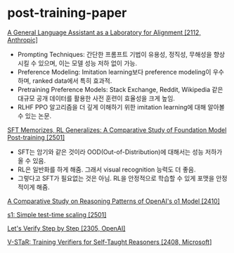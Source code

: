 # post-training-paper

[A General Language Assistant as a Laboratory for Alignment [2112, Anthropic]](https://arxiv.org/pdf/2112.00861)
- Prompting Techniques: 간단한 프롬프트 기법이 유용성, 정직성, 무해성을 향상시킬 수 있으며, 이는 모델 성능 저하 없이 가능.
- Preference Modeling: Imitation learning보다 preference modeling이 우수하며, ranked data에서 특히 효과적.
- Pretraining Preference Models: Stack Exchange, Reddit, Wikipedia 같은 대규모 공개 데이터를 활용한 사전 훈련이 효율성을 크게 높임.
- RLHF PPO 알고리즘을 더 깊게 이해하기 위한 imitation learning에 대해 알아볼 수 있는 논문.

[SFT Memorizes, RL Generalizes: A Comparative Study of Foundation Model Post-training [2501]](https://arxiv.org/pdf/2501.17161)
- SFT는 암기와 같은 것이라 OOD(Out-of-Distribution)에 대해서는 성능 저하가 올 수 있음.
- RL은 일반화를 하게 해줌. 그래서 visual recognition 능력도 더 좋음.
- 그렇다고 SFT가 필요없는 것은 아님. RL을 안정적으로 학습할 수 있게 포맷을 안정적이게 해줌.


[A Comparative Study on Reasoning Patterns of OpenAI's o1 Model [2410]](https://arxiv.org/pdf/2410.13639)

[s1: Simple test-time scaling [2501]](https://arxiv.org/abs/2501.19393)

[Let's Verify Step by Step [2305, OpenAI]](https://arxiv.org/pdf/2305.20050)

[V-STaR: Training Verifiers for Self-Taught Reasoners [2408, Microsoft]](https://arxiv.org/pdf/2402.06457)


